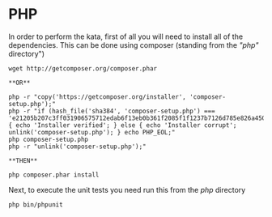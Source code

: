 # PHP

In order to perform the kata, first of all you will need to install all of the dependencies. This can be done using
composer (standing from the *"php"* directory")
```shell
wget http://getcomposer.org/composer.phar

**OR**

php -r "copy('https://getcomposer.org/installer', 'composer-setup.php');"
php -r "if (hash_file('sha384', 'composer-setup.php') === 'e21205b207c3ff031906575712edab6f13eb0b361f2085f1f1237b7126d785e826a450292b6cfd1d64d92e6563bbde02') { echo 'Installer verified'; } else { echo 'Installer corrupt'; unlink('composer-setup.php'); } echo PHP_EOL;"
php composer-setup.php
php -r "unlink('composer-setup.php');"

**THEN**

php composer.phar install
```

Next, to execute the unit tests you need run this from the *php* directory
```shell
php bin/phpunit
```
